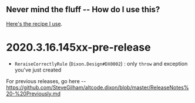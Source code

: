 ## Never mind the fluff -- How do I use this?

[Here's the recipe I use](https://github.com/SteveGilham/altcode.dixon/wiki).

# 2020.3.16.145xx-pre-release

* `ReraiseCorrectlyRule` (`Dixon.Design#DX0002`) : only `throw` and exception you've just created

For previous releases, go here -- https://github.com/SteveGilham/altcode.dixon/blob/master/ReleaseNotes%20-%20Previously.md